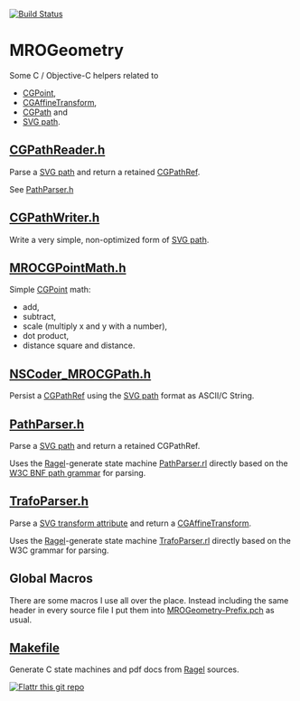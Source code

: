 
[![Build Status](https://travis-ci.org/mro/MROGeometry.svg?branch=master)](http://travis-ci.org/mro/MROGeometry)

# MROGeometry

Some C / Objective-C helpers related to

- [CGPoint](http://developer.apple.com/library/mac/#documentation/GraphicsImaging/Reference/CGGeometry/Reference/reference.html%23//apple_ref/doc/uid/TP30000955-CH2g-C016211),
- [CGAffineTransform](http://developer.apple.com/library/ios/#documentation/GraphicsImaging/Reference/CGAffineTransform/Reference/reference.html%23//apple_ref/doc/c_ref/CGAffineTransform),
- [CGPath](http://developer.apple.com/library/ios/#documentation/GraphicsImaging/Reference/CGPath/Reference/reference.html) and
- [SVG path](http://www.w3.org/TR/SVG/paths.html).

## [CGPathReader.h](MROGeometry/CGPathReader.h)

Parse a [SVG path](http://www.w3.org/TR/SVG/paths.html) and return a retained 
[CGPathRef](http://developer.apple.com/library/ios/#documentation/GraphicsImaging/Reference/CGPath/Reference/reference.html).

See [PathParser.h](MROGeometry/PathParser.h)

## [CGPathWriter.h](MROGeometry/CGPathWriter.h)

Write a very simple, non-optimized form of [SVG path](http://www.w3.org/TR/SVG11/paths.html#PathDataBNF).

## [MROCGPointMath.h](MROGeometry/MROCGPointMath.h)

Simple [CGPoint](http://developer.apple.com/library/mac/#documentation/GraphicsImaging/Reference/CGGeometry/Reference/reference.html%23//apple_ref/doc/uid/TP30000955-CH2g-C016211)
math:

- add,
- subtract,
- scale (multiply x and y with a number),
- dot product,
- distance square and distance.

## [NSCoder_MROCGPath.h](MROGeometry/NSCoder_MROCGPath.h)

Persist a [CGPathRef](http://developer.apple.com/library/ios/#documentation/GraphicsImaging/Reference/CGPath/Reference/reference.html)
using the [SVG path](http://www.w3.org/TR/SVG11/paths.html#PathDataBNF) format as ASCII/C String.
 
## [PathParser.h](MROGeometry/PathParser.h)

Parse a [SVG path](http://www.w3.org/TR/SVG/paths.html) and return a retained CGPathRef.

Uses the [Ragel](http://www.complang.org/ragel/)-generate state machine 
[PathParser.rl](MROGeometry/PathParser.rl) directly based on the [W3C BNF path grammar](http://www.w3.org/TR/SVG11/paths.html#PathDataBNF)
for parsing.

## [TrafoParser.h](MROGeometry/TrafoParser.h)

Parse a [SVG transform attribute](http://www.w3.org/TR/SVG/coords.html#TransformAttribute) and 
return a [CGAffineTransform](http://developer.apple.com/library/ios/#documentation/GraphicsImaging/Reference/CGAffineTransform/Reference/reference.html%23//apple_ref/doc/c_ref/CGAffineTransform).

Uses the [Ragel](http://www.complang.org/ragel/)-generate state machine 
[TrafoParser.rl](MROGeometry/TrafoParser.rl) directly based on the W3C grammar for parsing.


## Global Macros

There are some macros I use all over the place. Instead including the same header in every source
file I put them into [MROGeometry-Prefix.pch](MROGeometry/MROGeometry-Prefix.pch) as usual.

## [Makefile](Makefile)

Generate C state machines and pdf docs from [Ragel](http://www.complang.org/ragel/) sources.

[![Flattr this git repo](http://api.flattr.com/button/flattr-badge-large.png)](https://flattr.com/submit/auto?user_id=mro&url=https://github.com/mro/MROGeometry&title=MROGeometry&language=&tags=github&category=software) 
